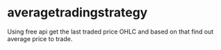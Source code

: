 # averagetradingstrategy

Using free api get the last traded price OHLC and based on that find out average price to trade.
